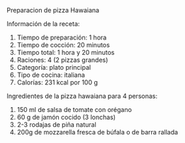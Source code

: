 Preparacion de pizza Hawaiana

Información de la receta:

1. Tiempo de preparación: 1 hora
2. Tiempo de cocción: 20 minutos
3. Tiempo total: 1 hora y 20 minutos
4. Raciones: 4 (2 pizzas grandes)
5. Categoría: plato principal
6. Tipo de cocina: italiana
7. Calorías: 231 kcal por 100 g

Ingredientes de la pizza hawaiana para 4 personas:

1. 150 ml de salsa de tomate con orégano
2. 60 g de jamón cocido (3 lonchas)
3. 2-3 rodajas de piña natural
4. 200g de mozzarella fresca de búfala o de barra rallada
